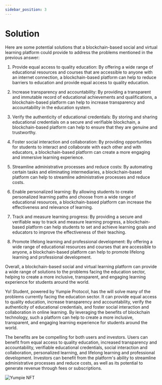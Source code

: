 ```yaml
---
sidebar_position: 3
---
```


# Solution

Here are some potential solutions that a blockchain-based social and virtual learning platform could provide to address the problems mentioned in the previous answer:

1. Provide equal access to quality education: By offering a wide range of educational resources and courses that are accessible to anyone with an internet connection, a blockchain-based platform can help to reduce barriers to education and provide equal access to quality education.

2. Increase transparency and accountability: By providing a transparent and immutable record of educational achievements and qualifications, a blockchain-based platform can help to increase transparency and accountability in the education system.

3. Verify the authenticity of educational credentials: By storing and sharing educational credentials on a secure and verifiable blockchain, a blockchain-based platform can help to ensure that they are genuine and trustworthy.

4. Foster social interaction and collaboration: By providing opportunities for students to interact and collaborate with each other and with educators, a blockchain-based platform can create a more engaging and immersive learning experience.

5. Streamline administrative processes and reduce costs: By automating certain tasks and eliminating intermediaries, a blockchain-based platform can help to streamline administrative processes and reduce costs.

6. Enable personalized learning: By allowing students to create personalized learning paths and choose from a wide range of educational resources, a blockchain-based platform can increase the effectiveness and relevance of learning.

7. Track and measure learning progress: By providing a secure and verifiable way to track and measure learning progress, a blockchain-based platform can help students to set and achieve learning goals and educators to improve the effectiveness of their teaching.

8. Promote lifelong learning and professional development: By offering a wide range of educational resources and courses that are accessible to anyone, a blockchain-based platform can help to promote lifelong learning and professional development.

Overall, a blockchain-based social and virtual learning platform can provide a wide range of solutions to the problems facing the education sector, helping to create a more inclusive, transparent, and engaging learning experience for students around the world.

Yo! Student, powered by Yumpie Protocol, has the will solve many of the problems currently facing the education sector. It can provide equal access to quality education, increase transparency and accountability, verify the authenticity of educational credentials, and foster social interaction and collaboration in online learning. By leveraging the benefits of blockchain technology, such a platform can help to create a more inclusive, transparent, and engaging learning experience for students around the world.

The benefits are be compelling for both users and investors. Users can benefit from equal access to quality education, increased transparency and accountability, verifiable educational credentials, social interaction and collaboration, personalized learning, and lifelong learning and professional development. Investors can benefit from the platform's ability to streamline administrative processes and reduce costs, as well as its potential to generate revenue through fees or subscriptions.

![Yumpie NFT](../../static/img/yumpie.gif)
